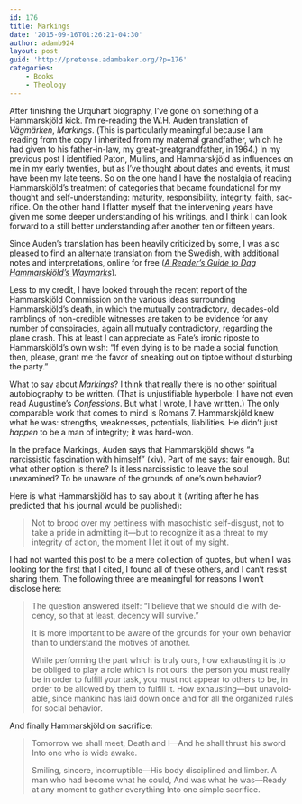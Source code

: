 ```yaml
---
id: 176
title: Markings
date: '2015-09-16T01:26:21-04:30'
author: adamb924
layout: post
guid: 'http://pretense.adambaker.org/?p=176'
categories:
    - Books
    - Theology
---
```


After finishing the Urquhart biography, I’ve gone on something of a Hammarskjöld kick. I’m re-reading the W.H. Auden translation of <span lang="is-IS">*Vägmärken*</span><span lang="is-IS">, </span><span lang="is-IS">*Markings*</span><span lang="is-IS">. (</span><span lang="en-US">This is particularly meaningful because </span><span lang="is-IS">I am reading from the copy I inherited from my maternal grandfather, which he had given to his father-in-law, my great-greatgrandfather, in 1964.) </span><span lang="en-US">In my previous post I identified Paton, Mullins, and </span><span lang="en-US">Hammarskjöld </span><span lang="en-US">as influences on me in my early twenties, but as I’ve thought about dates and events, it must have been my late teens. So on the one hand I have the nostalgia of reading </span><span lang="is-IS">Hammarskjöld’s </span><span lang="en-US">treatment of categories that became foundational for my thought and self-understanding: maturity, responsibility, integrity, faith, sacrifice. On the other hand I flatter myself that the intervening years have given me some deeper understanding of his writings, and I think I can look forward to a still better understanding after another ten or fifteen years.</span>

<span lang="en-US">Since Auden’s translation has been heavily criticized by some,</span><span lang="is-IS"> I was also pleased to find an alternate translation from the Swedish, with additional notes and interpretations, online for free (</span><span lang="is-IS">*[A Reader’s Guide to Dag Hammarskjöld’s Waymarks](http://www.daghammarskjold.se/publication/readers-guide-dag-hammarskjolds-waymarks/)*</span><span lang="is-IS">). </span>

<span lang="en-US">L</span><span lang="is-IS">ess to my credit, I have looked through the recent report of the Hammarskjöld Commission on the various ideas surrounding Hammarskjöld’s death, in which the mutually contradictory, decades-old ramblings of non-credible witnesses are taken to be evidence for any number of conspiracies, again all mutually contradictory, regarding the plane crash. </span><span lang="en-US">This at least I can appreciate as Fate’s ironic riposte to </span><span lang="is-IS">Hammarskjöld’s </span><span lang="en-US">own wish:</span> <span lang="en-US">“If even dying is to be made a social function, then, please, grant me the favor of sneaking out on tiptoe without disturbing the party.”</span>

What to say about *Markings*? I think that really there is no other spiritual autobiography to be written. (That is unjustifiable hyperbole: I have not even read Augustine’s *Confessions*. But what I wrote, I have written.) The only comparable work that comes to mind is Romans 7. <span lang="is-IS">Hammarskjöld </span><span lang="en-US">knew what he was: strengths, weaknesses, potentials, liabilities. </span><span lang="en-US">He didn’t just </span><span lang="en-US">*happen*</span><span lang="en-US"> to be a man of integrity; it was hard-won.</span>

In the preface Markings, Auden says that Hammarskjöld shows “a narcissistic fascination with himself” (xiv). Part of me says: fair enough. But what other option is there? Is it less narcissistic to leave the soul unexamined? To be unaware of the grounds of one’s own behavior?

Here is what Hammarskjöld has to say about it (writing after he has predicted that his journal would be published):

> Not to brood over my pettiness with masochistic self-disgust, not to take a pride in admitting it—but to recognize it as a threat to my integrity of action, the moment I let it out of my sight.

I had not wanted this post to be a mere collection of quotes, but when I was looking for the first that I cited, I found all of these others, and I can’t resist sharing them. The following three are meaningful for reasons I won’t disclose here:

> <span lang="is-IS">The question answered itself: </span><span lang="en-US">“I believe that we should die with decency, so that at least, decency wi</span><span lang="en-US">l</span><span lang="en-US">l survive.”</span>
> 
> <span lang="en-US">It is more important to be aware of the grounds for your own behavior than to understand the motives of another.</span>
> 
> <span lang="en-US">While performing the part which is truly ours, how exhausting it is to be obliged to play a role which is not ours: the person you must really be in order to fulfill your task, you must not appear to others to be, in order to be allowed by them to fulfill it. How exhausting—but unavoidable, since mankind has laid down once and for all the organized rules for social behavior.</span>

<span lang="en-US">And finally </span><span lang="is-IS">Hammarskjöld </span><span lang="en-US">on sacrifice:</span>

> <span lang="en-US">Tomorrow we shall meet, Death and I—And he shall thrust his sword Into one who is wide awake.</span>
> 
> <span lang="en-US">Smiling, sincere, incorruptible—His body disciplined and limber. A man who had become what he could, And was what he was—Ready at any moment to gather everything Into one simple sacrifice.</span>